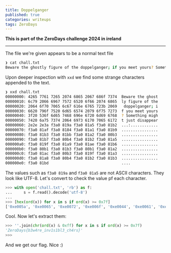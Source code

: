 ```yaml
---
title: Doppelganger
published: true
categories: writeups
tags: ZeroDays
---
```


**This is part of the ZeroDays challenge 2024 in ireland**

---

The file we're given appears to be a normal text file

```sh
❯ cat chall.txt 
Beware the ghostly figure of the doppelganger; if you meet yours? Something might just disappear...:󠁚󠁥󠁽
```

Upon deeper inspection with `xxd` we find some strange characters appended to the text.

```sh
❯ xxd chall.txt
00000000: 4265 7761 7265 2074 6865 2067 686f 7374  Beware the ghost
00000010: 6c79 2066 6967 7572 6520 6f66 2074 6865  ly figure of the
00000020: 2064 6f70 7065 6c67 616e 6765 723b 2069   doppelganger; i
00000030: 6620 796f 7520 6d65 6574 2079 6f75 7273  f you meet yours
00000040: 3f20 536f 6d65 7468 696e 6720 6d69 6768  ? Something migh
00000050: 7420 6a75 7374 2064 6973 6170 7065 6172  t just disappear
00000060: 2e2e 2e3a f3a0 819a f3a0 81a5 f3a0 81b2  ...:............
00000070: f3a0 81af f3a0 8184 f3a0 81a1 f3a0 81b9  ................
00000080: f3a0 81b3 f3a0 81bb f3a0 81a2 f3a0 80b3  ................
00000090: f3a0 81b7 f3a0 80b4 f3a0 81b2 f3a0 81a5  ................
000000a0: f3a0 819f f3a0 81a9 f3a0 81ae f3a0 81b6  ................
000000b0: f3a0 80b1 f3a0 81b3 f3a0 80b1 f3a0 81a2  ................
000000c0: f3a0 81ac f3a0 80b3 f3a0 819f f3a0 81a3  ................
000000d0: f3a0 81a8 f3a0 80b4 f3a0 81b2 f3a0 81b3  ................
000000e0: f3a0 81bd                                ....
```

The values such as `f3a0 819a` and `f3a0 81a5` are not ASCII characters. They look like UTF-8. Let's convert to check the value pf each character.

```python
>>> with open('chall.txt', 'rb') as f:
...     s = f.read().decode('utf-8')
...
>>> [hex(ord(x)) for x in s if ord(x) >= 0x7f]
['0xe005a', '0xe0065', '0xe0072', '0xe006f', '0xe0044', '0xe0061', '0xe0079', '0xe0073', '0xe007b', '0xe0062', '0xe0033', '0xe0077', '0xe0034', '0xe0072', '0xe0065', '0xe005f', '0xe0069', '0xe006e', '0xe0076', '0xe0031', '0xe0073', '0xe0031', '0xe0062', '0xe006c', '0xe0033', '0xe005f', '0xe0063', '0xe0068', '0xe0034', '0xe0072', '0xe0073', '0xe007d']
```

Cool. Now let's extract them:

```python
>>> ''.join(chr(ord(x) & 0xff) for x in s if ord(x) >= 0x7f)
'ZeroDays{b3w4re_inv1s1bl3_ch4rs}'
>>> 
```

And we get our flag. Nice :) 
